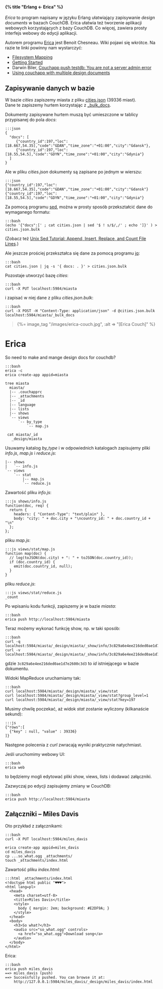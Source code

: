 #### {% title "Erlang ← Erica" %}

*Erica* to program napisany w języku Erlang ułatwiający
zapisywanie *design documents* w bazach CouchDB.
Erica ułatwia też tworzenie aplikacji webowych korzystających
z bazy CouchDB. Co więcej, zawiera prosty interfejs webowy
do edycji aplikacji.

Autorem programu [Erica](https://github.com/benoitc/erica)
jest Benoit Chesneau. Wiki pojawi się wkrótce.
Na razie te linki powinny nam wystarczyć:

- [Filesystem Mapping](http://couchapp.org/page/filesystem-mapping)
- [Getting Started](http://www.couchapp.org/page/getting-started)
- Darwin Biler,
  [Couchapp push testdb: You are not a server admin error](http://www.darwinbiler.com/couchapp-push-testdb-you-are-not-a-server-admin-error/)
- [Using couchapp with multiple design documents](http://couchapp.org/page/multiple-design-docs)


## Zapisywanie danych w bazie

W bazie *cities* zapiszemy miasta z pliku
[cities.json](https://github.com/nosql/data-refine/tree/master/data/json) (39336 miast).<br>
Dane te zapiszemy hurtem korzystając
z [_bulk_docs](http://localhost:5984/_utils/docs/api/database.html#post-db-bulk-docs).

Dokumenty zapisywane hurtem muszą być umieszczone w tablicy
przypisanej do pola *docs*:

    :::json
    {
      "docs": [
         {"country_id":197,"loc":[18.667,54.35],"code":"GDAN","time_zone":"+01:00","city":"Gdansk"},
         {"country_id":197,"loc":[18.55,54.5],"code":"GDYN","time_zone":"+01:00","city":"Gdynia"}
      ]
    }

Ale w pliku *cities.json* dokumenty są zapisane po jednym w wierszu:

    :::json
    {"country_id":197,"loc":[18.667,54.35],"code":"GDAN","time_zone":"+01:00","city":"Gdansk"}
    {"country_id":197,"loc":[18.55,54.5],"code":"GDYN","time_zone":"+01:00","city":"Gdynia"}

Za pomocą programu [sed](http://stackoverflow.com/questions/947404/sed-line-range-all-but-the-last-line),
można w prosty sposób przekształcić dane do wymaganego formatu:

    :::bash
    (echo '{"docs":[' ; cat cities.json | sed '$ ! s/$/,/' ; echo ']}' ) > cities.json.bulk

(Zobacz też [Unix Sed Tutorial: Append, Insert, Replace, and Count File Lines](http://www.thegeekstuff.com/2009/11/unix-sed-tutorial-append-insert-replace-and-count-file-lines/).)

Ale jeszcze prościej przekształca się dane za pomocą programu
[jq](https://github.com/stedolan/jq):

    :::bash
    cat cities.json | jq -s '{ docs: . }' > cities.json.bulk

Pozostaje utworzyć bazę *cities*:

    :::bash
    curl -X PUT localhost:5984/miasta

i zapisać w niej dane z pliku *cities.json.bulk*:

    :::bash
    curl -X POST -H "Content-Type: application/json" -d @cities.json.bulk localhost:5984/miasta/_bulk_docs


<blockquote>
 <p>{%= image_tag "/images/erica-couch.jpg", :alt => "[Erica Couch]" %}</p>
</blockquote>

# Erica

So need to make and mange design docs for couchdb?

    :::bash
    erica -c
    erica create-app appid=miasta

    tree miasta
      miasta/
      |-- .couchapprc
      |-- _attachments
      |-- _id
      |-- language
      |-- lists
      |-- shows
      `-- views
          `-- by_type
              `-- map.js

     cat miasta/_id
       _design/miasta

Usuwamy katalog *by_type* i w odpowiednich katalogach
zapisujemy pliki *info.js*, *map.js* i *reduce.js*:

    |-- shows
    |   `-- info.js
    `-- views
        `-- stat
            |-- map.js
            `-- reduce.js

Zawartość pliku *info.js*:

    :::js shows/info.js
    function(doc, req) {
      return {
        headers: { "Content-Type": "text/plain" },
        body: "city: " + doc.city + "\ncountry_id: " + doc.country_id + "\n"
      };
    };

pliku *map.js*:

    :::js views/stat/map.js
    function map(doc) {
      // log(toJSON(doc.city) + ": " + toJSON(doc.country_id));
      if (doc.country_id) {
        emit(doc.country_id, null);
      }
    }

pliku *reduce.js*:

    :::js views/stat/reduce.js
    _count

Po wpisaniu kodu funkcji, zapiszemy je w bazie *miasta*:

    :::bash
    erica push http://localhost:5984/miasta

Teraz możemy wykonać funkcję show, np. w taki sposób:

    :::bash
    curl -q localhost:5984/miasta/_design/miasta/_show/info/3c829a6e4ee216ded0ae1d7e2600c3d3
    curl -v localhost:5984/miasta/_design/miasta/_show/info/3c829a6e4ee216ded0ae1d7e2600c3d3

gdzie `3c829a6e4ee216ded0ae1d7e2600c3d3` to *id* istniejącego w bazie dokumentu.

Widoki MapReduce uruchamiamy tak:

    :::bash
    curl localhost:5984/miasta/_design/miasta/_view/stat
    curl localhost:5984/miasta/_design/miasta/_view/stat?group_level=1
    curl localhost:5984/miasta/_design/miasta/_view/stat?key=197

Musimy chwilę poczekać, aż widok *stat* zostanie wyliczony (kilkanaście sekund):

    :::js
    {"rows":[
      {"key" : null, "value" : 39336}
    ]}

Następne polecenia z *curl* zwracają wyniki praktycznie natychmiast.

Jeśli uruchomimy webowy UI:

    :::bash
    erica web

to będziemy mogli edytować pliki show, views, lists i dodawać załączniki.

Zazwyczaj po edycji zapisujemy zmiany w CouchDB:

    :::bash
    erica push http://localhost:5984/miasta


## Załączniki – Miles Davis

Oto przykład z załącznikami:

    :::bash
    curl -X PUT localhost:5984/miles_davis

    erica create-app appid=miles_davis
    cd miles_davis
    cp ...so_what.ogg _attachments/
    touch _attachments/index.html

Zawartość pliku *index.html*:

    :::html _attachments/index.html
    <!doctype html public "♥♥♥">
    <html lang=pl>
      <head>
        <meta charset=utf-8>
        <title>Miles Davis</title>
        <style>
          body { margin: 2em; background: #E2DF9A; }
        </style>
      </head>
      <body>
        <h3>So what?</h3>
        <audio src="so_what.ogg" controls>
          <a href="so_what.ogg">Download song</a>
        </audio>
      </body>
    </html>

Erica:

    :::bash
    erica push miles_davis
    ==> miles_davis (push)
    ==> Successfully pushed. You can browse it at:
        http://127.0.0.1:5984/miles_davis/_design/miles_davis/index.html
